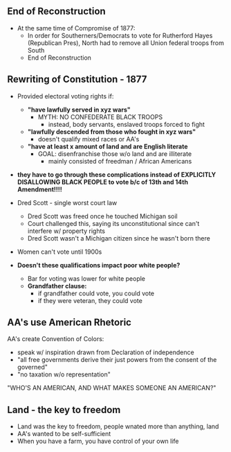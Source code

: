 ## End of Reconstruction
- At the same time of Compromise of 1877:
	- In order for Southerners/Democrats to vote for Rutherford Hayes (Republican Pres), North had to remove all Union federal troops from South 
	- End of Reconstruction

## Rewriting of Constitution - 1877
- Provided electoral voting rights if:
	- **"have lawfully served in xyz wars"**
		- MYTH: NO CONFEDERATE BLACK TROOPS
			- instead, body servants, enslaved troops forced to fight
	- **"lawfully descended from those who fought in xyz wars"**
		- doesn't qualify mixed races or AA's
	- **"have at least x amount of land and are English literate**
		- GOAL: disenfranchise those w/o land and are illiterate
			- mainly consisted of freedman / African Americans

- **they have to go through these complications instead of EXPLICITLY DISALLOWING BLACK PEOPLE to vote b/c of 13th and 14th Amendment!!!!**

- Dred Scott - single worst court law
	- Dred Scott was freed once he touched Michigan soil
	- Court challenged this, saying its unconstitutional since can't interfere w/ property rights
	- Dred Scott wasn't a Michigan citizen since he wasn't born there

- Women can't vote until 1900s

- **Doesn't these qualifications impact poor white people?**
	- Bar for voting was lower for white people
	- **Grandfather clause:**
		- if grandfather could vote, you could vote
		- if they were veteran, they could vote

## AA's use American Rhetoric

AA's create Convention of Colors:
- speak w/ inspiration drawn from Declaration of independence
- "all free governments derive their just powers from the consent of the governed"
- "no taxation w/o representation"

"WHO'S AN AMERICAN, AND WHAT MAKES SOMEONE AN AMERICAN?"

## Land - the key to freedom
- Land was the key to freedom, people wnated more than anything, land
- AA's wanted to be self-sufficient
- When you have a farm, you have control of your own life

